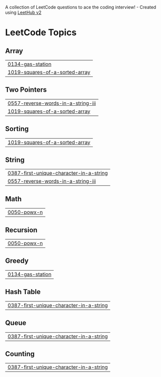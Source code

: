 A collection of LeetCode questions to ace the coding interview! - Created using [LeetHub v2](https://github.com/arunbhardwaj/LeetHub-2.0)
<!---LeetCode Topics Start-->
# LeetCode Topics
## Array
|  |
| ------- |
| [0134-gas-station](https://github.com/HarshitAgrawal22/Leetcode_submissions/tree/master/0134-gas-station) |
| [1019-squares-of-a-sorted-array](https://github.com/HarshitAgrawal22/Leetcode_submissions/tree/master/1019-squares-of-a-sorted-array) |
## Two Pointers
|  |
| ------- |
| [0557-reverse-words-in-a-string-iii](https://github.com/HarshitAgrawal22/Leetcode_submissions/tree/master/0557-reverse-words-in-a-string-iii) |
| [1019-squares-of-a-sorted-array](https://github.com/HarshitAgrawal22/Leetcode_submissions/tree/master/1019-squares-of-a-sorted-array) |
## Sorting
|  |
| ------- |
| [1019-squares-of-a-sorted-array](https://github.com/HarshitAgrawal22/Leetcode_submissions/tree/master/1019-squares-of-a-sorted-array) |
## String
|  |
| ------- |
| [0387-first-unique-character-in-a-string](https://github.com/HarshitAgrawal22/Leetcode_submissions/tree/master/0387-first-unique-character-in-a-string) |
| [0557-reverse-words-in-a-string-iii](https://github.com/HarshitAgrawal22/Leetcode_submissions/tree/master/0557-reverse-words-in-a-string-iii) |
## Math
|  |
| ------- |
| [0050-powx-n](https://github.com/HarshitAgrawal22/Leetcode_submissions/tree/master/0050-powx-n) |
## Recursion
|  |
| ------- |
| [0050-powx-n](https://github.com/HarshitAgrawal22/Leetcode_submissions/tree/master/0050-powx-n) |
## Greedy
|  |
| ------- |
| [0134-gas-station](https://github.com/HarshitAgrawal22/Leetcode_submissions/tree/master/0134-gas-station) |
## Hash Table
|  |
| ------- |
| [0387-first-unique-character-in-a-string](https://github.com/HarshitAgrawal22/Leetcode_submissions/tree/master/0387-first-unique-character-in-a-string) |
## Queue
|  |
| ------- |
| [0387-first-unique-character-in-a-string](https://github.com/HarshitAgrawal22/Leetcode_submissions/tree/master/0387-first-unique-character-in-a-string) |
## Counting
|  |
| ------- |
| [0387-first-unique-character-in-a-string](https://github.com/HarshitAgrawal22/Leetcode_submissions/tree/master/0387-first-unique-character-in-a-string) |
<!---LeetCode Topics End-->